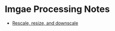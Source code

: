 # Imgae Processing Notes

- [Rescale, resize, and downscale](https://scikit-image.org/docs/dev/auto_examples/transform/plot_rescale.html)
